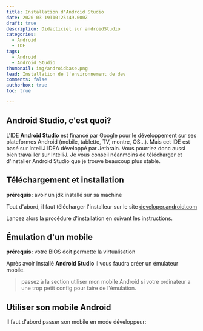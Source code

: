 ```yaml
---
title: Installation d'Android Studio
date: 2020-03-19T10:25:49.000Z
draft: true
description: Didacticiel sur androidStudio
categories:
  - Android
  - IDE
tags:
  - Android
  - Android Studio
thumbnail: img/androidbase.png
lead: Installation de l'environnement de dev
comments: false
authorbox: true
toc: true

---
```

## Android Studio, c'est quoi?

L'IDE **Android Studio** est financé par Google pour le développement sur ses plateformes Android (mobile, tablette, TV, montre, OS...). Mais cet IDE est basé sur IntelliJ IDEA développé par Jetbrain. Vous pourriez donc aussi bien travailler sur IntelliJ. Je vous conseil néanmoins de télécharger et d'installer Android Studio que je trouve beaucoup plus stable.

## Téléchargement et installation

**prérequis:** avoir un jdk installé sur sa machine

Tout d'abord, il faut télécharger l'installeur sur le site [developer.android.com](https://developer.android.com/studio)

Lancez alors la procédure d'installation en suivant les instructions.



## Émulation d'un mobile

**prérequis:** votre BIOS doit permette la virtualisation

Après avoir installé **Android Studio** il vous faudra créer un émulateur mobile.

> passez à la section utiliser mon mobile Android si votre ordinateur a une trop petit config pour faire de l'émulation.

## Utiliser son mobile Android

Il faut d'abord passer son mobile en mode développeur:

